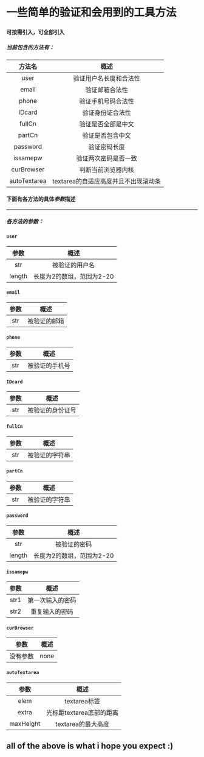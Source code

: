 # 一些简单的验证和会用到的工具方法
### ```可按需引入，可全部引入```

##### 当前包含的方法有：

|方法名|概述|
| :------: | :------: |
|user|验证用户名长度和合法性|
|email|验证邮箱合法性|
|phone|验证手机号码合法性|
|IDcard|验证身份证合法性|
|fullCn|验证是否全部是中文|
|partCn|验证是否包含中文|
|password|验证密码长度|
|issamepw|验证两次密码是否一致|
|curBrowser|判断当前浏览器内核|
|autoTextarea|textarea的自适应高度并且不出现滚动条|

#### 下面有各方法的具体***参数***描述

---------------

##### 各方法的参数：  
#### ```user```   
|参数|概述|
| :------: | :------: |
|str|被验证的用户名|
|length|长度为2的数组，范围为2-20|

#### ```email```   
|参数|概述|
| :------: | :------: |
|str|被验证的邮箱|

#### ```phone```   
|参数|概述|
| :------: | :------: |
|str|被验证的手机号|

#### ```IDcard```   
|参数|概述|
| :------: | :------: |
|str|被验证的身份证号|

#### ```fullCn```   
|参数|概述|
| :------: | :------: |
|str|被验证的字符串|

#### ```partCn```   
|参数|概述|
| :------: | :------: |
|str|被验证的字符串|

#### ```password```   
|参数|概述|
| :------: | :------: |
|str|被验证的密码|
|length|长度为2的数组，范围为2-20|

#### ```issamepw```   
|参数|概述|
| :------: | :------: |
|str1|第一次输入的密码|
|str2|重复输入的密码|

#### ```curBrowser```   
|参数|概述|
| :------: | :------: |
|没有参数|none|

#### ```autoTextarea```   
|参数|概述|
| :------: | :------: |
|elem|textarea标签|
|extra|光标距textarea底部的距离|
|maxHeight|textarea的最大高度|

## all of the above is what i hope you expect   :)
